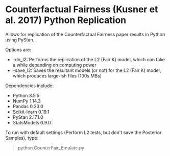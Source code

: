 # Counterfactual Fairness (Kusner et al. 2017) Python Replication

Allows for replication of the Counterfactual Fairness paper results in Python using PyStan.

Options are:
* -do_l2: Performs the replication of the L2 (Fair K) model, which can take a while depending on computing power
* -save_l2: Saves the resultant models (or not) for the L2 (Fair K) model, which produces large-ish files (100s MBs)

Dependencies include:
* Python 3.5.5
* NumPy 1.14.3
* Pandas 0.23.0
* Scikit-learn 0.19.1
* PyStan 2.17.1.0
* StatsModels 0.9.0

To run with default settings (Perform L2 tests, but don't save the Posterior Samples), type:
> python CounterFair_Emulate.py
